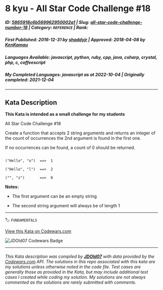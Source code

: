 # 8 kyu - All Star Code Challenge #18

##### **ID**: [5865918c6b569962950002a1](https://www.codewars.com/kata/5865918c6b569962950002a1) | **Slug**: [all-star-code-challenge-number-18](https://www.codewars.com/kata/5865918c6b569962950002a1) | **Category**: `REFERENCE` | **Rank**: <span style="color:white">8 kyu</span>

##### **First Published**: 2016-12-31 ***by*** [shaddyjr](https://www.codewars.com/users/shaddyjr) | **Approved**: 2018-04-08 ***by*** [KenKamau](https://www.codewars.com/users/KenKamau)

##### **Languages Available**: javascript, python, ruby, cpp, java, csharp, crystal, php, c, coffeescript

##### **My Completed Languages**: javascript ***as at*** 2022-10-04 | **Originally completed**: 2021-12-04

---

## Kata Description


**This Kata is intended as a small challenge for my students**



All Star Code Challenge #18



Create a function that accepts 2 string arguments and returns an integer of the count of occurrences the 2nd argument is found in the first one.



If no occurrences can be found, a count of 0 should be returned.



```

("Hello", "o")  ==>  1

("Hello", "l")  ==>  2

("", "z")       ==>  0

```



**Notes:**

* The first argument can be an empty string

* The second string argument will always be of length 1

---


🏷 `FUNDAMENTALS`


[View this Kata on Codewars.com](https://www.codewars.com/kata/5865918c6b569962950002a1)

![](https://www.codewars.com/users/jdold07/badges/large "JDOld07 Codewars Badge")

---

###### *This Kata description was compiled by [**JDOld07**](https://tpstech.dev) with data provided by the [Codewars.com](https://www.codewars.com) API.  The solutions in this repo associated with this kata are my solutions unless otherwise noted in the code file.  Test cases are generally those as provided in the Kata, but may include additional test cases I created while coding my solution.  My solutions are not always commented as the solutions are rarely submitted with comments.*
